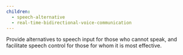 ```yaml
---
children:
  - speech-alternative
  - real-time-bidirectional-voice-communication
---
```


Provide alternatives to speech input for those who cannot speak, and facilitate speech control for those for whom it is most effective.
